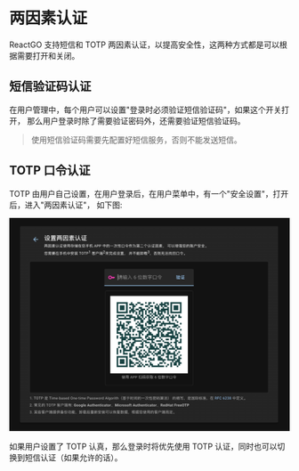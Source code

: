 # 两因素认证

ReactGO 支持短信和 TOTP 两因素认证，以提高安全性，这两种方式都是可以根据需要打开和关闭。

## 短信验证码认证

在用户管理中，每个用户可以设置"登录时必须验证短信验证码"，如果这个开关打开，
那么用户登录时除了需要验证密码外，还需要验证短信验证码。

> 使用短信验证码需要先配置好短信服务，否则不能发送短信。

## TOTP 口令认证

TOTP 由用户自己设置，在用户登录后，在用户菜单中，有一个"安全设置"，打开后，进入"两因素认证"，
如下图:

![两因素认证](/img/TOTP设置.png)

如果用户设置了 TOTP 认真，那么登录时将优先使用 TOTP 认证，同时也可以切换到短信认证（如果允许的话）。
